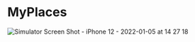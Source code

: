 # MyPlaces

![Simulator Screen Shot - iPhone 12 - 2022-01-05 at 14 27 18](https://user-images.githubusercontent.com/47504845/148210440-6c93ca84-a4fd-4200-8f8d-15e5f1a0920f.png)
